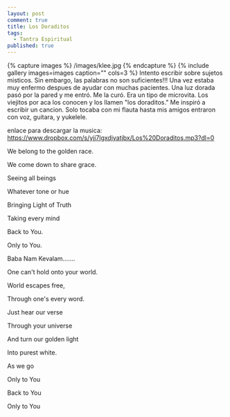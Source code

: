 ```yaml
---
layout: post
comment: true
title: Los Doraditos
tags: 
  - Tantra Espiritual
published: true
---
```






{% capture images %}
	/images/klee.jpg
{% endcapture %}
{% include gallery images=images caption="" cols=3 %}
Intento escribir sobre sujetos misticos. Sin embargo, las palabras no son suficientes!!! Una vez estaba muy enfermo despues de ayudar con muchas pacientes. Una luz dorada pasó por la pared y me entró. Me la curó. Era un tipo de microvita. Los viejitos por aca los conocen y los llamen "los doraditos." Me inspiró a escribir un cancion. Solo tocaba con mi flauta hasta mis amigos entraron con voz, guitara, y yukelele.

enlace para descargar la musica:    
<a href="https://www.dropbox.com/s/yjj7lgxdjyatjbx/Los%20Doraditos.mp3?dl=0">https://www.dropbox.com/s/yjj7lgxdjyatjbx/Los%20Doraditos.mp3?dl=0</a>

We belong to the golden race.

We come down to share grace.

Seeing all beings

Whatever tone or hue

Bringing Light of Truth

Taking every mind

Back to You.

Only to You.

Baba Nam Kevalam.......

One can't hold onto your world.

World escapes free,

Through one's every word.

Just hear our verse

Through your universe

And turn our golden light

Into purest white.

As we go

Only to You

Back to You

Only to You
